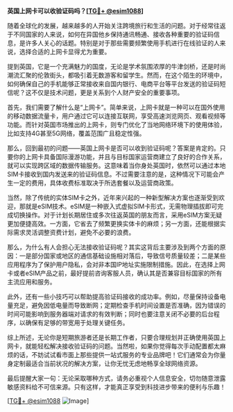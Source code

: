 **英国上网卡可以收验证码吗？[[TG💪+ @esim1088](https://t.me/s/esim1088)]**

随着全球化的发展，越来越多的人开始关注跨境旅行和生活的问题。对于经常往返于不同国家的人来说，如何在异国他乡保持通讯畅通、接收各种重要的验证码信息，是许多人关心的话题。特别是对于那些需要频繁使用手机进行在线验证的人来说，选择合适的上网卡显得尤为重要。

提到英国，它是一个充满魅力的国度，无论是学术氛围浓厚的牛津剑桥，还是时尚潮流汇聚的伦敦街头，都吸引着无数游客和留学生。然而，在这个陌生的环境中，如何确保自己的手机能够正常接收来自国内银行、电商平台等平台发送的验证码短信呢？这不仅是技术问题，更是关系到个人财产安全的重要事项。

首先，我们需要了解什么是“上网卡”。简单来说，上网卡就是一种可以在国外使用的移动数据流量卡，用户通过它可以连接互联网，享受高速浏览网页、观看视频等功能。而针对英国市场推出的上网卡，则专门优化了当地网络环境下的使用体验，比如支持4G甚至5G网络，覆盖范围广且稳定性强。

那么，回到最初的问题——英国上网卡是否可以收到验证码呢？答案是肯定的。只要你的上网卡具备国际漫游功能，并且与目标国家运营商建立了良好的合作关系，就可以实现跨区域的数据传输服务。这意味着当你身处英国时，依然可以通过本地SIM卡接收到国内发送来的验证码信息。不过需要注意的是，这种情况下可能会产生一定的费用，具体收费标准取决于所选套餐以及运营商政策。

当然，除了传统的实体SIM卡之外，近年来兴起的一种新型解决方案也逐渐受到欢迎，那就是eSIM技术。eSIM是一种嵌入式虚拟SIM卡形式，无需物理插拔即可完成切换操作。对于计划长期居住或多次往返英国的朋友而言，采用eSIM方案无疑更加便捷高效。一方面，它省去了频繁更换实体卡的麻烦；另一方面，还能根据实际需求灵活调整资费计划，避免不必要的浪费。

那么，为什么有人会担心无法接收验证码呢？其实这背后主要涉及到两个方面的原因：一是部分国家或地区的通信基础设施相对落后，导致信号质量较差；二是某些应用程序为了保护用户隐私，会对非本国IP地址实施限制措施。因此，在选择上网卡或者eSIM产品之前，最好提前咨询客服人员，确认其是否兼容目标国家的所有主流应用和服务。

此外，还有一些小技巧可以帮助提高验证码接收的成功率。例如，尽量保持设备电量充足，避免因低电量而导致断网；定期检查手机时间设置是否准确，因为错误的时间可能影响到服务器端对请求的有效判断；同时也要注意关闭不必要的后台程序，以确保有足够的带宽用于处理关键任务。

综上所述，无论你是短期旅游者还是长期工作者，只要合理规划并正确使用英国上网卡，就能轻松解决接收验证码的问题。当然啦，如果你觉得每次手动配置都太麻烦的话，不妨试试看市面上那些提供一站式服务的专业品牌吧！它们通常会为你量身定制最适合当前状况的解决方案，让你无忧无虑地畅享全球网络资源。

最后提醒大家一句：无论采取哪种方式，请务必重视个人信息安全，切勿随意泄露敏感资料给不可信来源。只有这样，才能真正享受到科技进步带来的便利与乐趣！

[[TG💪+ @esim1088](https://t.me/s/esim1088) ![Image](https://i.postimg.cc/4NQfJmqS/Snipaste-2025-05-13-00-14-12.png)]